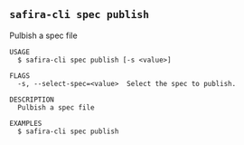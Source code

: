 <!-- order:33 -->
<!-- PLEASE! Don't edit this file, auto generated! -->

## `safira-cli spec publish`

Pulbish a spec file

```
USAGE
  $ safira-cli spec publish [-s <value>]

FLAGS
  -s, --select-spec=<value>  Select the spec to publish.

DESCRIPTION
  Pulbish a spec file

EXAMPLES
  $ safira-cli spec publish
```
<!-- commandsstop -->
